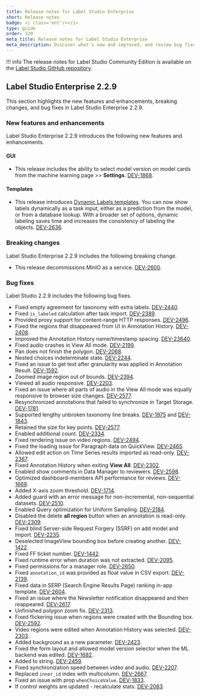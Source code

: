 ```yaml
---
title: Release notes for Label Studio Enterprise
short: Release notes
badge: <i class='ent'/></i>
type: guide
order: 120
meta_title: Release notes for Label Studio Enterprise
meta_description: Discover what's new and improved, and review bug fixes, in the release notes and changelog for Label Studio Enterprise.
---
```


!!! info 
    <i class='ent'></i> 
    The release notes for Label Studio Community Edition is available on the <a href="https://github.com/heartexlabs/label-studio/releases"> Label Studio GitHub repository</a>.


## Label Studio Enterprise 2.2.9  
This section highlights the new features and enhancements, breaking changes, and bug fixes in Label Studio Enterprise 2.2.9. 

### New features and enhancements 
Label Studio Enterprise 2.2.9 introduces the following new features and enhancements.

#### GUI
- This release includes the ability to select model version on model cards from the machine learning page >> **Settings**. [DEV-1868](https://heartex.atlassian.net/browse/DEV-1868).
 
#### Templates
- This release introduces [Dynamic Labels templates](https://labelstud.io/templates/gallery_dynamic_labels.html#main). You can now show labels dynamically as a task input, either as a prediction from the model, or from a database lookup. With a broader set of options, dynamic labeling saves time and increases the consistency of labeling the objects. [DEV-2636](https://heartex.atlassian.net/browse/DEV-2636). 

### Breaking changes
Label Studio Enterprise 2.2.9 includes the following breaking change.

- This release decommissions MinIO as a service. [DEV-2600](https://heartex.atlassian.net/browse/DEV-2600).

### Bug fixes
Label Studio 2.2.9 includes the following bug fixes.

- Fixed empty agreement for taxonomy with extra labels. [DEV-2440](https://heartex.atlassian.net/browse/DEV-2440).
- Fixed `is_labeled` calculation after task import. [DEV-2389](https://heartex.atlassian.net/browse/DEV-2389).
- Provided proxy support for content-range HTTP responses. [DEV-2496](https://heartex.atlassian.net/browse/DEV-2496).
- Fixed the regions that disappeared from UI in Annotation History. [DEV-2408](https://heartex.atlassian.net/browse/DEV-2408). 
- Improved the Annotation History name/timestamp spacing. [DEV-23640](https://heartex.atlassian.net/browse/DEV-23640).
- Fixed audio crashes in View All mode. [DEV-2199](https://heartex.atlassian.net/browse/DEV-2199).
- Pan does not finish the polygon. [DEV-2068](https://heartex.atlassian.net/browse/DEV-2068).
- Nested choices indeterminate state. [DEV-2244](https://heartex.atlassian.net/browse/DEV-2244).
- Fixed an issue to get text after granularity was applied in Annotation Result. [DEV-1592](https://heartex.atlassian.net/browse/DEV-1592).
- Zoomed image region out of bounds. [DEV-2394](https://heartex.atlassian.net/browse/DEV-2394).
- Viewed all audio responsive. [DEV-2203](https://heartex.atlassian.net/browse/DEV-2203).
- Fixed an issue where all parts of audio in the View All mode was equally responsive to browser size changes. [DEV-2577](https://heartex.atlassian.net/browse/DEV-2577).
- Resynchronized annotations that failed to synchronize in Target Storage. [DEV-1781](https://heartex.atlassian.net/browse/DEV-1781).
- Supported lengthy unbroken taxonomy line breaks. [DEV-1975](https://heartex.atlassian.net/browse/DEV-1975) and [DEV-1843](https://heartex.atlassian.net/browse/DEV-1843).
- Retained the size for key points. [DEV-2577](https://heartex.atlassian.net/browse/DEV-2577). 
- Enabled additional count. [DEV-2334](https://heartex.atlassian.net/browse/DEV-2334).
- Fixed rendering issue on video regions. [DEV-2494](https://heartex.atlassian.net/browse/DEV-2494).
- Fixed the loading issue for Paragraph data on QuickView. [DEV-2465](https://heartex.atlassian.net/browse/DEV-2465).
- Allowed edit action on Time Series results imported as read-only. [DEV-2367](https://heartex.atlassian.net/browse/DEV-2367).
- Fixed Annotation History when exiting **View All**. [DEV-2302](https://heartex.atlassian.net/browse/DEV-2302). 
- Enabled show comments in Data Manager to reviewers. [DEV-2598](https://heartex.atlassian.net/browse/DEV-2598).
- Optimized dashboard-members API performance for reviews. [DEV-1669](https://heartex.atlassian.net/browse/DEV-1669). 
- Added X-axis zoom threshold. [DEV-1714](https://heartex.atlassian.net/browse/DEV-1714).
- Added guard with an error message for non-incremental, non-sequential datasets. [DEV-2510](https://heartex.atlassian.net/browse/DEV-2510).
- Enabled Query optimization for Uniform Sampling. [DEV-2184](https://heartex.atlassian.net/browse/DEV-2184).
- Disabled the delete **all region** button when an annotation is read-only. [DEV-2309](https://heartex.atlassian.net/browse/DEV-2309).
- Fixed blind Server-side Request Forgery (SSRF) on add model and import. [DEV-2235](https://heartex.atlassian.net/browse/DEV-2235).
- Deselected ImageView bounding box before creating another. [DEV-1422](https://heartex.atlassian.net/browse/DEV-1422]). 
- Fixed FF ticket number. [DEV-1442](https://heartex.atlassian.net/browse/DEV-1442).
- Fixed runtime error when duration was not extracted. [DEV-2095](https://heartex.atlassian.net/browse/DEV-2095).
- Fixed permissions for a manager role. [DEV-2650](https://heartex.atlassian.net/browse/DEV-2650).
- Fixed `annotation_id` was provided as float value in CSV export. [DEV-2139](https://heartex.atlassian.net/browse/DEV-2139).
- Fixed data in SERP (Search Engine Results Page) ranking in-app template. [DEV-2604](https://heartex.atlassian.net/browse/DEV-2604). 
- Fixed an issue where the Newsletter notification disappeared and then reappeared. [DEV-2617](https://heartex.atlassian.net/browse/DEV-2617).
- Unfinished polygon zoom fix. [DEV-2313](https://heartex.atlassian.net/browse/DEV-2313). 
- Fixed flickering issue when regions were created with the Bounding box. [DEV-2592](https://heartex.atlassian.net/browse/DEV-2592).
- Video regions were edited when Annotation History was selected. [DEV-2303](https://heartex.atlassian.net/browse/DEV-2303).
- Added background as a new parameter. [DEV-2423](https://heartex.atlassian.net/browse/DEV-2423).
- Fixed the form layout and allowed model version selector when the ML backend was edited. [DEV-1682](https://heartex.atlassian.net/browse/DEV-1682).
- Added to string. [DEV-2459](https://heartex.atlassian.net/browse/DEV-2459).
- Fixed synchronization speed between video and audio. [DEV-2207](https://heartex.atlassian.net/browse/DEV-2207).
- Replaced `inner_id` index with multicolumn. [DEV-2667](https://heartex.atlassian.net/browse/DEV-2667).
- Fixed an issue with prop `whenChoiceValue`. [DEV-1833](https://heartex.atlassian.net/browse/DEV-1833).
- If control weights are updated - recalculate stats. [DEV-2083](https://heartex.atlassian.net/browse/DEV-2083).